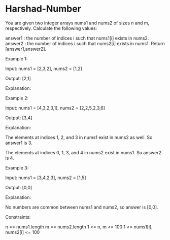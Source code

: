 # Harshad-Number

You are given two integer arrays nums1 and nums2 of sizes n and m, respectively. Calculate the following values:

answer1 : the number of indices i such that nums1[i] exists in nums2.
answer2 : the number of indices i such that nums2[i] exists in nums1.
Return [answer1,answer2].

 

Example 1:

Input: nums1 = [2,3,2], nums2 = [1,2]

Output: [2,1]

Explanation:



Example 2:

Input: nums1 = [4,3,2,3,1], nums2 = [2,2,5,2,3,6]

Output: [3,4]

Explanation:

The elements at indices 1, 2, and 3 in nums1 exist in nums2 as well. So answer1 is 3.

The elements at indices 0, 1, 3, and 4 in nums2 exist in nums1. So answer2 is 4.



Example 3:

Input: nums1 = [3,4,2,3], nums2 = [1,5]

Output: [0,0]

Explanation:

No numbers are common between nums1 and nums2, so answer is [0,0].

 

Constraints:

n == nums1.length
m == nums2.length
1 <= n, m <= 100
1 <= nums1[i], nums2[i] <= 100
